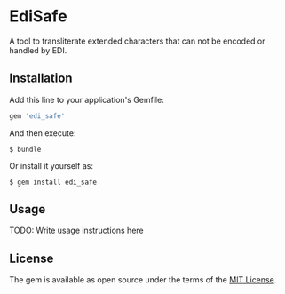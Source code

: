 # EdiSafe

A tool to transliterate extended characters that can not be encoded or handled by EDI.

## Installation

Add this line to your application's Gemfile:

```ruby
gem 'edi_safe'
```

And then execute:

    $ bundle

Or install it yourself as:

    $ gem install edi_safe

## Usage

TODO: Write usage instructions here

## License

The gem is available as open source under the terms of the [MIT License](https://opensource.org/licenses/MIT).
